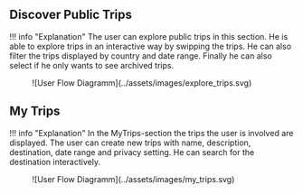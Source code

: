 
## Discover Public Trips
!!! info "Explanation"
	The user can explore public trips in this section. He is able to explore trips in an interactive way by swipping the trips. He can also filter the trips displayed by country and date range. Finally he can also select if he only wants to see archived trips.

<figure markdown="span">
  ![User Flow Diagramm](../assets/images/explore_trips.svg)
</figure>

## My Trips
!!! info "Explanation"
	In the MyTrips-section the trips the user is involved are displayed. The user can create new trips with name, description, destination, date range and privacy setting. He can search for the destination interactively.

<figure markdown="span">
  ![User Flow Diagramm](../assets/images/my_trips.svg)
</figure>